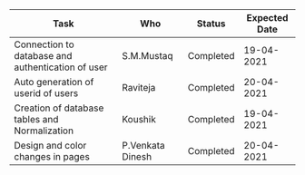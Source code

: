 Task                     | Who              |  Status     | Expected Date |
-------------            | -------------    |  ---------- | ------------- |
Connection to database and authentication of user| S.M.Mustaq       | Completed   |   19-04-2021  |
Auto generation of userid of users  | Raviteja | Completed   |   20-04-2021  |
Creation of database tables and Normalization| Koushik | Completed   |   19-04-2021  |
Design and color changes in pages  | P.Venkata Dinesh |  Completed  |   20-04-2021  |
